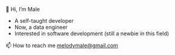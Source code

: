👋 Hi, I’m Male

- A self-taught developer
- Now, a data engineer
- Interested in software development (still a newbie in this field)

📫 How to reach me melodymale@gmail.com

<!---
MelodyMale/MelodyMale is a ✨ special ✨ repository because its `README.md` (this file) appears on your GitHub profile.
You can click the Preview link to take a look at your changes.
--->
